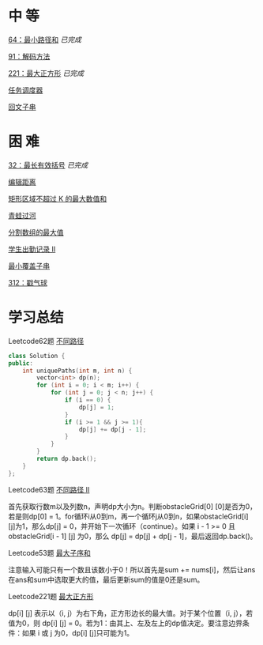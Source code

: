 # 中 等

[64：最小路径和](https://github.com/libracjj/AlgorithmQIUZHAO/blob/master/Week_04/Leetcode_64.cpp)          *已完成*          

[91：解码方法](https://leetcode-cn.com/problems/decode-ways)

[221：最大正方形](https://leetcode-cn.com/problems/maximal-square/)          *已完成*          

[任务调度器](https://leetcode-cn.com/problems/task-scheduler/)

[回文子串](https://leetcode-cn.com/problems/palindromic-substrings/)

# 困 难

[32：最长有效括号](https://github.com/libracjj/AlgorithmQIUZHAO/blob/master/Week_04/Leetcode_32.cpp)          *已完成*          

[编辑距离](https://leetcode-cn.com/problems/edit-distance/)

[矩形区域不超过 K 的最大数值和](https://leetcode-cn.com/problems/max-sum-of-rectangle-no-larger-than-k/)

[青蛙过河](https://leetcode-cn.com/problems/frog-jump/)

[分割数组的最大值](https://leetcode-cn.com/problems/split-array-largest-sum)

[学生出勤记录 II ](https://leetcode-cn.com/problems/student-attendance-record-ii/)

[最小覆盖子串](https://leetcode-cn.com/problems/minimum-window-substring/)

[312：戳气球](https://leetcode-cn.com/problems/burst-balloons/)

# 学习总结

Leetcode62题 [不同路径](https://leetcode-cn.com/problems/unique-paths/)

```C++
class Solution {
public:
    int uniquePaths(int m, int n) {
        vector<int> dp(n);
        for (int i = 0; i < m; i++) {
            for (int j = 0; j < n; j++) {
                if (i == 0) {
                    dp[j] = 1;
                }
                if (i >= 1 && j >= 1){
                    dp[j] += dp[j - 1];
                }
            }
        }
        return dp.back();
    }
};
```

Leetcode63题 [不同路径 II](https://leetcode-cn.com/problems/unique-paths-ii/)    

首先获取行数m以及列数n，声明dp大小为n。判断obstacleGrid[0] [0]是否为0，若是则dp[0] = 1。for循环i从0到m，再一个循环j从0到n，如果obstacleGrid[i] [j]为1，那么dp[j] = 0，并开始下一次循环（continue）。如果 i - 1 >= 0 且 obstacleGrid[i - 1] [j] 为0，那么 dp[j] = dp[j] + dp[j - 1]，最后返回dp.back()。

Leetcode53题 [最大子序和](https://leetcode-cn.com/problems/maximum-subarray/)

注意输入可能只有一个数且该数小于0！所以首先是sum += nums[i]，然后让ans在ans和sum中选取更大的值，最后更新sum的值是0还是sum。

Leetcode221题 [最大正方形](https://leetcode-cn.com/problems/maximal-square/)

dp[i] [j] 表示以（i, j）为右下角，正方形边长的最大值。对于某个位置（i, j），若值为0，则 dp[i] [j] = 0。若为1：由其上、左及左上的dp值决定。要注意边界条件：如果 i 或 j 为0，dp[i] [j]只可能为1。